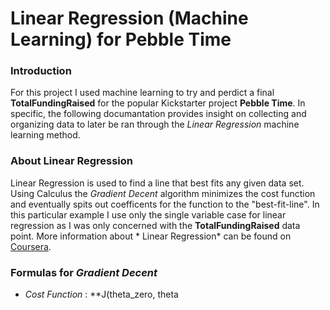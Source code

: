 # Linear Regression (Machine Learning)  for Pebble Time

### Introduction
For this project I used machine learning to try and perdict a final **TotalFundingRaised** for the popular Kickstarter project **Pebble Time**. In specific, the following documantation provides insight on collecting and organizing data to later be ran through the *Linear Regression* machine learning method.

### About Linear Regression
Linear Regression is used to find a line that best fits any given data set. Using Calculus the *Gradient Decent* algorithm minimizes the cost function and eventually spits out coefficents for the function to the "best-fit-line". In this particular example I use only the single variable case for linear regression as I was only concerned with the **TotalFundingRaised** data point. More information about * Linear Regression* can be found on [Coursera](https://www.coursera.org/course/ml).

### Formulas for *Gradient Decent*

* *Cost Function* : **J(theta_zero, theta
